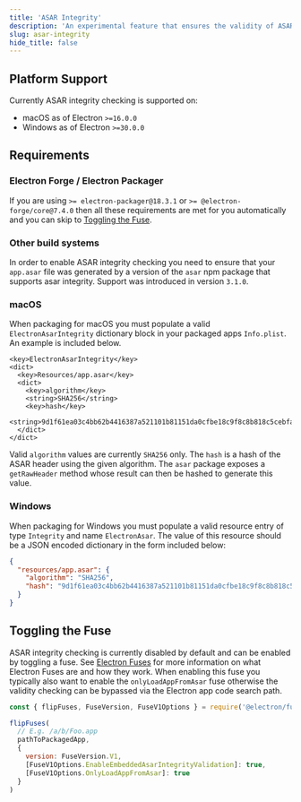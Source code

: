 ```yaml
---
title: 'ASAR Integrity'
description: 'An experimental feature that ensures the validity of ASAR contents at runtime.'
slug: asar-integrity
hide_title: false
---
```


## Platform Support

Currently ASAR integrity checking is supported on:
* macOS as of Electron `>=16.0.0`
* Windows as of Electron `>=30.0.0`

## Requirements

### Electron Forge / Electron Packager

If you are using `>= electron-packager@18.3.1` or `>= @electron-forge/core@7.4.0` then all these requirements are met for you automatically and you can skip to [Toggling the Fuse](#toggling-the-fuse).

### Other build systems

In order to enable ASAR integrity checking you need to ensure that your `app.asar` file was generated by a version of the `asar` npm package that supports asar integrity.  Support was introduced in version `3.1.0`.

### macOS

When packaging for macOS you must populate a valid `ElectronAsarIntegrity` dictionary block in your packaged apps `Info.plist`.  An example is included below.

```plist
<key>ElectronAsarIntegrity</key>
<dict>
  <key>Resources/app.asar</key>
  <dict>
    <key>algorithm</key>
    <string>SHA256</string>
    <key>hash</key>
    <string>9d1f61ea03c4bb62b4416387a521101b81151da0cfbe18c9f8c8b818c5cebfac</string>
  </dict>
</dict>
```

Valid `algorithm` values are currently `SHA256` only.  The `hash` is a hash of the ASAR header using the given algorithm.  The `asar` package exposes a `getRawHeader` method whose result can then be hashed to generate this value.

### Windows

When packaging for Windows you must populate a valid resource entry of type `Integrity` and name `ElectronAsar`. The value of this resource should be a JSON encoded dictionary in the form included below:

```json
{
  "resources/app.asar": {
    "algorithm": "SHA256",
    "hash": "9d1f61ea03c4bb62b4416387a521101b81151da0cfbe18c9f8c8b818c5cebfac"
  }
}
```

## Toggling the Fuse

ASAR integrity checking is currently disabled by default and can be enabled by toggling a fuse. See [Electron Fuses](fuses.md) for more information on what Electron Fuses are and how they work.  When enabling this fuse you typically also want to enable the `onlyLoadAppFromAsar` fuse otherwise the validity checking can be bypassed via the Electron app code search path.

```js @ts-nocheck
const { flipFuses, FuseVersion, FuseV1Options } = require('@electron/fuses')

flipFuses(
  // E.g. /a/b/Foo.app
  pathToPackagedApp,
  {
    version: FuseVersion.V1,
    [FuseV1Options.EnableEmbeddedAsarIntegrityValidation]: true,
    [FuseV1Options.OnlyLoadAppFromAsar]: true
  }
)
```
